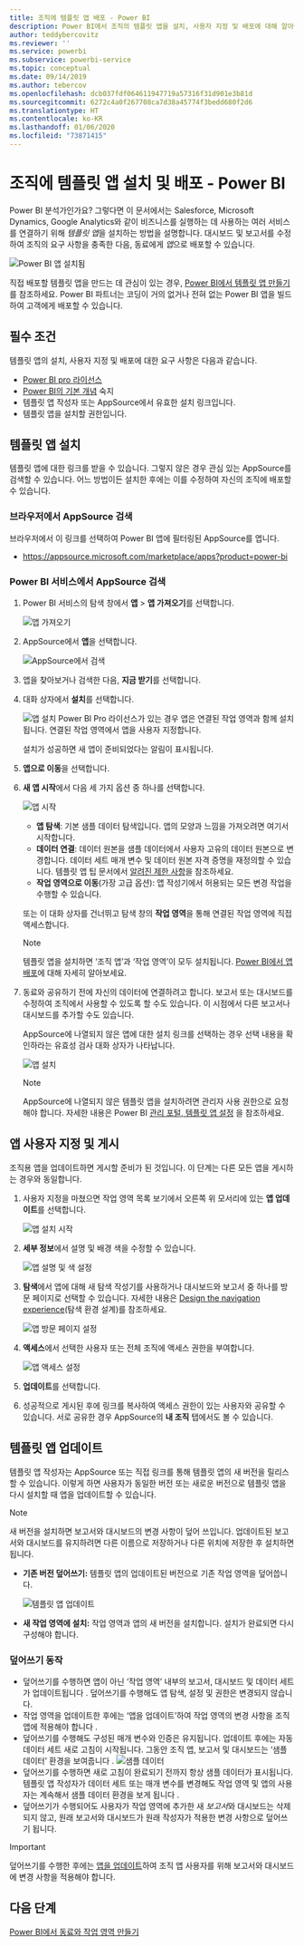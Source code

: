 ```yaml
---
title: 조직에 템플릿 앱 배포 - Power BI
description: Power BI에서 조직의 템플릿 앱을 설치, 사용자 지정 및 배포에 대해 알아봅니다.
author: teddybercovitz
ms.reviewer: ''
ms.service: powerbi
ms.subservice: powerbi-service
ms.topic: conceptual
ms.date: 09/14/2019
ms.author: tebercov
ms.openlocfilehash: dcb037fdf064611947719a57316f31d901e3b81d
ms.sourcegitcommit: 6272c4a0f267708ca7d38a45774f3bedd680f2d6
ms.translationtype: HT
ms.contentlocale: ko-KR
ms.lasthandoff: 01/06/2020
ms.locfileid: "73871415"
---
```

# <a name="install-and-distribute-template-apps-in-your-organization---power-bi"></a>조직에 템플릿 앱 설치 및 배포 - Power BI

Power BI 분석가인가요? 그렇다면 이 문서에서는 Salesforce, Microsoft Dynamics, Google Analytics와 같이 비즈니스를 실행하는 데 사용하는 여러 서비스를 연결하기 위해 *템플릿 앱*을 설치하는 방법을 설명합니다. 대시보드 및 보고서를 수정하여 조직의 요구 사항을 충족한 다음, 동료에게 *앱*으로 배포할 수 있습니다. 

![Power BI 앱 설치됨](media/service-template-apps-install-distribute/power-bi-get-apps.png)

직접 배포할 템플릿 앱을 만드는 데 관심이 있는 경우, [Power BI에서 템플릿 앱 만들기](service-template-apps-create.md)를 참조하세요. Power BI 파트너는 코딩이 거의 없거나 전혀 없는 Power BI 앱을 빌드하여 고객에게 배포할 수 있습니다. 

## <a name="prerequisites"></a>필수 조건  

템플릿 앱의 설치, 사용자 지정 및 배포에 대한 요구 사항은 다음과 같습니다. 

- [Power BI pro 라이선스](service-self-service-signup-for-power-bi.md)
- [Power BI의 기본 개념](service-basic-concepts.md) 숙지
- 템플릿 앱 작성자 또는 AppSource에서 유효한 설치 링크입니다. 
- 템플릿 앱을 설치할 권한입니다. 

## <a name="install-a-template-app"></a>템플릿 앱 설치

템플릿 앱에 대한 링크를 받을 수 있습니다. 그렇지 않은 경우 관심 있는 AppSource를 검색할 수 있습니다. 어느 방법이든 설치한 후에는 이를 수정하여 자신의 조직에 배포할 수 있습니다.

### <a name="search-appsource-from-a-browser"></a>브라우저에서 AppSource 검색

브라우저에서 이 링크를 선택하여 Power BI 앱에 필터링된 AppSource를 엽니다.

- https://appsource.microsoft.com/marketplace/apps?product=power-bi

### <a name="search-appsource-from-the-power-bi-service"></a>Power BI 서비스에서 AppSource 검색

1. Power BI 서비스의 탐색 창에서 **앱** > **앱 가져오기**를 선택합니다.

    ![앱 가져오기](media/service-template-apps-install-distribute/power-bi-get-apps-arrow.png)

2. AppSource에서 **앱**을 선택합니다.

    ![AppSource에서 검색](media/service-template-apps-install-distribute/power-bi-appsource.png)

3. 앱을 찾아보거나 검색한 다음, **지금 받기**를 선택합니다.

4. 대화 상자에서 **설치**를 선택합니다.

    ![앱 설치](media/service-template-apps-install-distribute/power-install-dialog.png) Power BI Pro 라이선스가 있는 경우 앱은 연결된 작업 영역과 함께 설치됩니다. 연결된 작업 영역에서 앱을 사용자 지정합니다.

    설치가 성공하면 새 앱이 준비되었다는 알림이 표시됩니다.
4. **앱으로 이동**을 선택합니다.
5. **새 앱 시작**에서 다음 세 가지 옵션 중 하나를 선택합니다.

    ![앱 시작](media/service-template-apps-create/power-bi-template-app-get-started.png)

    - **앱 탐색**: 기본 샘플 데이터 탐색입니다. 앱의 모양과 느낌을 가져오려면 여기서 시작합니다. 
    - **데이터 연결**: 데이터 원본을 샘플 데이터에서 사용자 고유의 데이터 원본으로 변경합니다. 데이터 세트 매개 변수 및 데이터 원본 자격 증명을 재정의할 수 있습니다. 템플릿 앱 팁 문서에서 [알려진 제한 사항](service-template-apps-tips.md#known-limitations)을 참조하세요. 
    - **작업 영역으로 이동**(가장 고급 옵션): 앱 작성기에서 허용되는 모든 변경 작업을 수행할 수 있습니다.

    또는 이 대화 상자를 건너뛰고 탐색 창의 **작업 영역**을 통해 연결된 작업 영역에 직접 액세스합니다.
    >[!NOTE]
    >템플릿 앱을 설치하면 ‘조직 앱’과 ‘작업 영역’이 모두 설치됩니다.   [Power BI에서 앱 배포](service-create-distribute-apps.md)에 대해 자세히 알아보세요.
 
6. 동료와 공유하기 전에 자신의 데이터에 연결하려고 합니다. 보고서 또는 대시보드를 수정하여 조직에서 사용할 수 있도록 할 수도 있습니다. 이 시점에서 다른 보고서나 대시보드를 추가할 수도 있습니다.

   AppSource에 나열되지 않은 앱에 대한 설치 링크를 선택하는 경우 선택 내용을 확인하라는 유효성 검사 대화 상자가 나타납니다.

   ![앱 설치](media/service-template-apps-install-distribute/power-install-unvalidated-dialog.png)

   >[!NOTE]
   >AppSource에 나열되지 않은 템플릿 앱을 설치하려면 관리자 사용 권한으로 요청해야 합니다. 자세한 내용은 Power BI [관리 포털, 템플릿 앱 설정](service-admin-portal.md#template-apps-settings) 을 참조하세요.

## <a name="customize-and-publish-the-app"></a>앱 사용자 지정 및 게시

조직용 앱을 업데이트하면 게시할 준비가 된 것입니다. 이 단계는 다른 모든 앱을 게시하는 경우와 동일합니다.

1. 사용자 지정을 마쳤으면 작업 영역 목록 보기에서 오른쪽 위 모서리에 있는 **앱 업데이트**를 선택합니다.  

    ![앱 설치 시작](media/service-template-apps-install-distribute/power-bi-start-install-app.png)

2. **세부 정보**에서 설명 및 배경 색을 수정할 수 있습니다.

   ![앱 설명 및 색 설정](media/service-template-apps-install-distribute/power-bi-install-app-details.png)

3. **탐색**에서 앱에 대해 새 탐색 작성기를 사용하거나 대시보드와 보고서 중 하나를 방문 페이지로 선택할 수 있습니다. 자세한 내용은 [Design the navigation experience](service-create-distribute-apps.md#design-the-navigation-experience)(탐색 환경 설계)를 참조하세요.

   ![앱 방문 페이지 설정](media/service-template-apps-install-distribute/power-bi-install-app-content.png)

4. **액세스**에서 선택한 사용자 또는 전체 조직에 액세스 권한을 부여합니다.  

   ![앱 액세스 설정](media/service-template-apps-install-distribute/power-bi-install-access.png)

5. **업데이트**를 선택합니다. 

6. 성공적으로 게시된 후에 링크를 복사하여 액세스 권한이 있는 사용자와 공유할 수 있습니다. 서로 공유한 경우 AppSource의 **내 조직** 탭에서도 볼 수 있습니다.

## <a name="update-a-template-app"></a>템플릿 앱 업데이트

템플릿 앱 작성자는 AppSource 또는 직접 링크를 통해 템플릿 앱의 새 버전을 릴리스할 수 있습니다. 이렇게 하면 사용자가 동일한 버전 또는 새로운 버전으로 템플릿 앱을 다시 설치할 때 앱을 업데이트할 수 있습니다.

  >[!NOTE]
  >새 버전을 설치하면 보고서와 대시보드의 변경 사항이 덮어 쓰입니다. 업데이트된 보고서와 대시보드를 유지하려면 다른 이름으로 저장하거나 다른 위치에 저장한 후 설치하면 됩니다.

- **기존 버전 덮어쓰기:** 템플릿 앱의 업데이트된 버전으로 기존 작업 영역을 덮어씁니다.

   ![템플릿 앱 업데이트](media/service-template-apps-install-distribute/power-bi-update-app-overwrite.png)

- **새 작업 영역에 설치:** 작업 영역과 앱의 새 버전을 설치합니다. 설치가 완료되면 다시 구성해야 합니다.

### <a name="overwrite-behavior"></a>덮어쓰기 동작

* 덮어쓰기를 수행하면 앱이 아닌 ‘작업 영역’ 내부의 보고서, 대시보드 및 데이터 세트가 업데이트됩니다  . 덮어쓰기를 수행해도 앱 탐색, 설정 및 권한은 변경되지 않습니다.
* 작업 영역을 업데이트한 후에는 ‘앱을 업데이트’하여 작업 영역의 변경 사항을 조직 앱에 적용해야 합니다  .
* 덮어쓰기를 수행해도 구성된 매개 변수와 인증은 유지됩니다. 업데이트 후에는 자동 데이터 세트 새로 고침이 시작됩니다. 그동안 조직 앱, 보고서 및 대시보드는 ‘샘플 데이터’ 환경을 보여줍니다  .
  ![샘플 데이터](media/service-template-apps-install-distribute/power-bi-sample-data.png)
* 덮어쓰기를 수행하면 새로 고침이 완료되기 전까지 항상 샘플 데이터가 표시됩니다. 템플릿 앱 작성자가 데이터 세트 또는 매개 변수를 변경해도 작업 영역 및 앱의 사용자는 계속해서 샘플 데이터 환경을 보게 됩니다  .
* 덮어쓰기가 수행되어도 사용자가 작업 영역에 추가한 새 *보고서*와 대시보드는 삭제되지 않고, 원래 보고서와 대시보드가 원래 작성자가 적용한 변경 사항으로 덮어쓰기 됩니다.

>[!IMPORTANT]
>덮어쓰기를 수행한 후에는 [앱을 업데이트](#customize-and-publish-the-app)하여 조직 앱 사용자를 위해 보고서와 대시보드에 변경 사항을 적용해야 합니다.

## <a name="next-steps"></a>다음 단계

[Power BI에서 동료와 작업 영역 만들기](service-create-workspaces.md)
